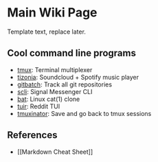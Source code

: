 # Main Wiki Page

Template text, replace later.

## Cool command line programs
* [tmux](https://github.com/tmux/tmux): Terminal multiplexer
* [tizonia](https://github.com/tizonia/tizonia-openmax-il): Soundcloud + Spotify music player
* [gitbatch](https://github.com/isacikgoz/gitbatch): Track all git repositories
* [scli](https://github.com/isamert/scli): Signal Messenger CLI
* [bat](https://github.com/sharkdp/bat): Linux cat(1) clone
* [tuir](https://gitlab.com/ajak/tuir/): Reddit TUI
* [tmuxinator](https://github.com/tmuxinator/tmuxinator): Save and go back to tmux sessions


## References
* [[Markdown Cheat Sheet]]

